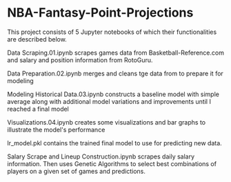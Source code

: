 # NBA-Fantasy-Point-Projections



This project consists of 5 Jupyter notebooks of which their functionalities are described below.

Data Scraping.01.ipynb scrapes games data from Basketball-Reference.com and salary and position information from RotoGuru.

Data Preparation.02.ipynb merges and cleans tge data from to prepare it for modeling

Modeling Historical Data.03.ipynb constructs a baseline model with simple average along with additional model variations and improvements until I reached a final model

Visualizations.04.ipynb creates some visualizations and bar graphs to illustrate the model's performance

lr_model.pkl contains the trained final model to use for predicting new data.

Salary Scrape and Lineup Construction.ipynb scrapes daily salary information. Then uses Genetic Algorithms to select best combinations of players on a given set of games and predictions. 
